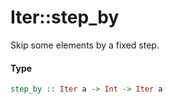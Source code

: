 # Iter::step\_by

Skip some elements by a fixed step.

#### Type
```haskell
step_by :: Iter a -> Int -> Iter a
```

